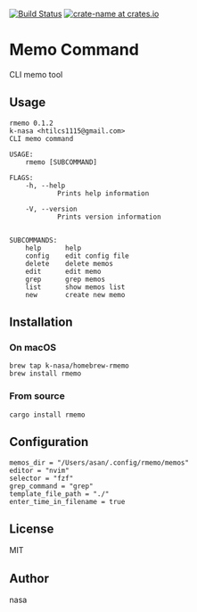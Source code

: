[![Build Status](https://travis-ci.org/k-nasa/rmemo.svg?branch=master)](https://travis-ci.org/k-nasa/rmemo)
[![crate-name at crates.io](https://img.shields.io/crates/v/rmemo.svg)](https://crates.io/crates/rmemo)

# Memo Command
CLI memo tool


## Usage
```
rmemo 0.1.2
k-nasa <htilcs1115@gmail.com>
CLI memo command

USAGE:
    rmemo [SUBCOMMAND]

FLAGS:
    -h, --help
            Prints help information

    -V, --version
            Prints version information


SUBCOMMANDS:
    help      help
    config    edit config file
    delete    delete memos
    edit      edit memo
    grep      grep memos
    list      show memos list
    new       create new memo
```

## Installation
### On macOS
```
brew tap k-nasa/homebrew-rmemo
brew install rmemo
```

### From source
```
cargo install rmemo
```

## Configuration
```
memos_dir = "/Users/asan/.config/rmemo/memos"
editor = "nvim"
selector = "fzf"
grep_command = "grep"
template_file_path = "./"
enter_time_in_filename = true
```

## License
MIT

## Author
nasa
